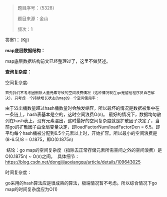 > 题目序号：（5328）
>
> 题目来源：金山
>
> 频次：1

答案1：（Kjj）

**map底层数据结构：**

map底层数据结构前文已经整理过了，这里不做赘述。

**查询复杂度：**

空间复杂度:

	首先我们不考虑因删除大量元素导致的空间浪费情况（这种情况现在go是留给程序员自己解决），只考虑一个持续增长状态的map的一个空间使用率：
​	由于溢出桶数量超过hash桶数量时会触发缩容，所以最坏的情况是数据被集中在一条链上，hash表基本是空的，这时空间浪费O(n)。
最好的情况下，数据均匀散列在hash表上，没有元素溢出，这时最好的空间复杂度就是扩散因子决定了，当前go的扩散因子由全局变量决定，即loadFactorNum/loadFactorDen = 6.5。即平均每个hash桶被分配到6.5个元素以上时，开始扩容。所以最小的空间浪费是(8-6.5)/8 = 0.1875，即O(0.1875n)

​	结论：go map的空间复杂度（指除去正常存储元素所需空间之外的空间浪费）是O(0.1875n) ~ O(n)之间。
​	具体细节：https://blog.csdn.net/dongjijiaoxiangqu/article/details/109643025

时间复杂度：

go采用的hash算法应是很成熟的算法，极端情况暂不考虑。所以综合情况下go map的时间复杂度应为O(1)